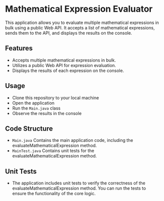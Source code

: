 # Mathematical Expression Evaluator

This application allows you to evaluate multiple mathematical expressions in bulk using a public Web API. It accepts a list of mathematical expressions, sends them to the API, and displays the results on the console.

## Features

* Accepts multiple mathematical expressions in bulk.
* Utilizes a public Web API for expression evaluation.
* Displays the results of each expression on the console.


## Usage

* Clone this repository to your local machine
* Open the application 
* Run the `Main.java` class
* Observe the results in the console


## Code Structure

* `Main.java` Contains the main application code, including the evaluateMathematicalExpression method.
* `MainTest.java` Contains unit tests for the evaluateMathematicalExpression method.


## Unit Tests

* The application includes unit tests to verify the correctness of the evaluateMathematicalExpression method. You can run the tests to ensure the functionality of the core logic.

